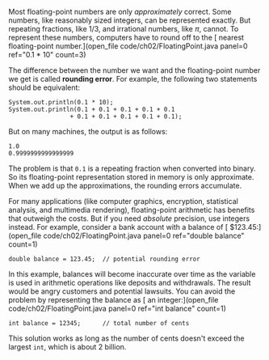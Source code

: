 Most floating-point numbers are only *approximately* correct. Some numbers, like reasonably sized integers, can be represented exactly. But repeating fractions, like $1/3$, and irrational numbers, like $\pi$, cannot. To represent these numbers, computers have to round off to the [ nearest floating-point number.](open_file code/ch02/FloatingPoint.java panel=0 ref="0.1 * 10" count=3)




The difference between the number we want and the floating-point number we get is called **rounding error**. For example, the following two statements should be equivalent:

```code
System.out.println(0.1 * 10);
System.out.println(0.1 + 0.1 + 0.1 + 0.1 + 0.1
                 + 0.1 + 0.1 + 0.1 + 0.1 + 0.1);
```

But on many machines, the output is as follows:

```code
1.0
0.9999999999999999
```

The problem is that `0.1` is a repeating fraction when converted into binary. So its floating-point representation stored in memory is only approximate. When we add up the approximations, the rounding errors accumulate.

For many applications (like computer graphics, encryption, statistical analysis, and multimedia rendering), floating-point arithmetic has benefits that outweigh the costs. But if you need *absolute* precision, use integers instead. For example, consider a bank account with a balance of [ $123.45:](open_file code/ch02/FloatingPoint.java panel=0 ref="double balance" count=1)


```code
double balance = 123.45;  // potential rounding error
```

In this example, balances will become inaccurate over time as the variable is used in arithmetic operations like deposits and withdrawals. The result would be angry customers and potential lawsuits. You can avoid the problem by representing the balance as [ an integer:](open_file code/ch02/FloatingPoint.java panel=0 ref="int balance" count=1)


```code
int balance = 12345;      // total number of cents
```


This solution works as long as the number of cents doesn't exceed the largest `int`, which is about 2 billion.